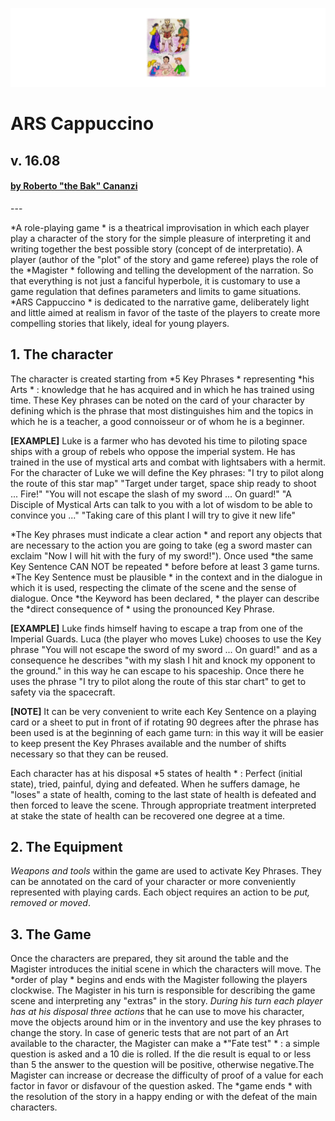 ![ARS Cappuccino](https://github.com/ilbak/ars/blob/main/asset/Cq6miVk.png)
# ARS Cappuccino
## v. 16.08
<h4><a href='https://www.ilbak.it'>by Roberto "the Bak" Cananzi</a></h4>
---

*A role-playing game * is a theatrical improvisation in which each player play a character of the story for the simple pleasure of interpreting it and writing together the best possible story (concept of de interpretatio).
A player (author of the "plot" of the story and game referee) plays the role of the  *Magister * following and telling the development of the narration. So that everything is not just a fanciful hyperbole, it is customary to use a game regulation that defines parameters and limits to game situations.
*ARS Cappuccino * is dedicated to the narrative game, deliberately light and little aimed at realism in favor of the taste of the players to create more compelling stories that likely, ideal for young players.

## 1. The character
The character is created starting from  *5 Key Phrases * representing  *his Arts * : knowledge that he has acquired and in which he has trained using time.
These Key phrases can be noted on the card of your character by defining which is the phrase that most distinguishes him and the topics in which he is a teacher, a good connoisseur or of whom he is a beginner.

**[EXAMPLE]** Luke is a farmer who has devoted his time to piloting space ships with a group of rebels who oppose the imperial system. He has trained in the use of mystical arts and combat with lightsabers with a hermit.
For the character of Luke we will define the Key phrases:
"I try to pilot along the route of this star map"
"Target under target, space ship ready to shoot ... Fire!"
"You will not escape the slash of my sword ... On guard!"
"A Disciple of Mystical Arts can talk to you with a lot of wisdom to be able to convince you ..."
"Taking care of this plant I will try to give it new life"

 *The Key phrases must indicate a clear action * and report any objects that are necessary to the action you are going to take (eg a sword master can exclaim "Now I will hit with the fury of my sword!").
Once used  *the same Key Sentence CAN NOT be repeated * before before at least 3 game turns.
 *The Key Sentence must be plausible * in the context and in the dialogue in which it is used, respecting the climate of the scene and the sense of dialogue.
Once  *the Keyword has been declared, * the player can describe the  *direct consequence of * using the pronounced Key Phrase.

**[EXAMPLE]** Luke finds himself having to escape a trap from one of the Imperial Guards.
Luca (the player who moves Luke) chooses to use the Key phrase "You will not escape the sword of my sword ... On guard!" and as a consequence he describes "with my slash I hit and knock my opponent to the ground." in this way he can escape to his spaceship.
Once there he uses the phrase "I try to pilot along the route of this star chart" to get to safety via the spacecraft.


**[NOTE]** It can be very convenient to write each Key Sentence on a playing card or a sheet to put in front of if rotating 90 degrees after the phrase has been used is at the beginning of each game turn: in this way it will be easier to keep present the Key Phrases available and the number of shifts necessary so that they can be reused.

Each character has at his disposal  *5 states of health * : Perfect (initial state), tried, painful, dying and defeated. When he suffers damage, he "loses" a state of health, coming to the last state of health is defeated and then forced to leave the scene. Through appropriate treatment interpreted at stake the state of health can be recovered one degree at a time.


## 2. The Equipment
 *Weapons and tools* within the game are used to activate Key Phrases. They can be annotated on the card of your character or more conveniently represented with playing cards. Each object requires an action to be  *put, removed or moved*.


## 3. The Game 
Once the characters are prepared, they sit around the table and the Magister introduces the initial scene in which the characters will move. The  *order of play * begins and ends with the Magister following the players clockwise. The Magister in his turn is responsible for describing the game scene and interpreting any "extras" in the story.
*During his turn each player has at his disposal three actions* that he can use to move his character, move the objects around him or in the inventory and use the key phrases to change the story.
In case of generic tests that are not part of an Art available to the character, the Magister can make a  *"Fate test" * : a simple question is asked and a 10 die is rolled. If the die result is equal to or less than 5 the answer to the question will be positive, otherwise negative.The Magister can increase or decrease the difficulty of proof of a value for each factor in favor or disfavour of the question asked.
The  *game ends * with the resolution of the story in a happy ending or with the defeat of the main characters.
